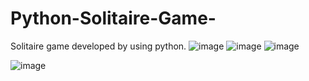 # Python-Solitaire-Game-
Solitaire game developed by using python.
![image](https://user-images.githubusercontent.com/78581470/140584729-85806ede-a1af-49a8-ac49-b8d938d1c9da.png)
![image](https://user-images.githubusercontent.com/78581470/140664133-83c54b2c-fba2-4a4f-ada5-10def490ab79.png)
![image](https://user-images.githubusercontent.com/78581470/140861283-aa5c26df-adca-4120-b3a3-5c97dece1da2.png)


![image](https://user-images.githubusercontent.com/78581470/140455609-3e8e162d-176d-472d-9027-b8f3cfdd2067.png)
